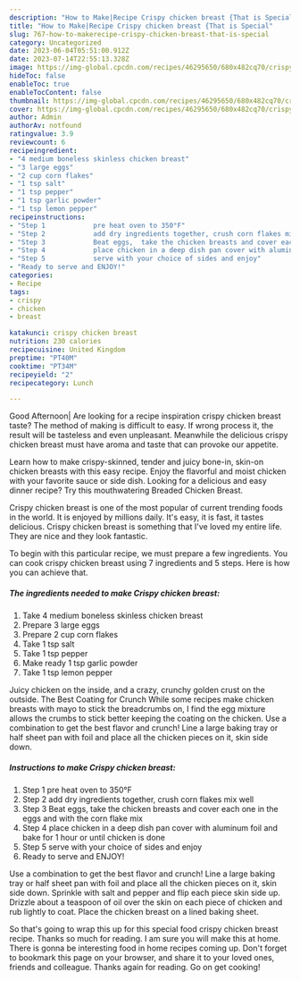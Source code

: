 ```yaml
---
description: "How to Make|Recipe Crispy chicken breast {That is Special"
title: "How to Make|Recipe Crispy chicken breast {That is Special"
slug: 767-how-to-makerecipe-crispy-chicken-breast-that-is-special
category: Uncategorized
date: 2023-06-04T05:51:00.912Z
date: 2023-07-14T22:55:13.328Z
image: https://img-global.cpcdn.com/recipes/46295650/680x482cq70/crispy-chicken-breast-recipe-main-photo.jpg
hideToc: false
enableToc: true
enableTocContent: false
thumbnail: https://img-global.cpcdn.com/recipes/46295650/680x482cq70/crispy-chicken-breast-recipe-main-photo.jpg
cover: https://img-global.cpcdn.com/recipes/46295650/680x482cq70/crispy-chicken-breast-recipe-main-photo.jpg
author: Admin
authorAv: notfound
ratingvalue: 3.9
reviewcount: 6
recipeingredient:
- "4 medium boneless skinless chicken breast"
- "3 large eggs"
- "2 cup corn flakes"
- "1 tsp salt"
- "1 tsp pepper"
- "1 tsp garlic powder"
- "1 tsp lemon pepper"
recipeinstructions:
- "Step 1            pre heat oven to 350°F"
- "Step 2            add dry ingredients together, crush corn flakes mix well"
- "Step 3            Beat eggs,  take the chicken breasts and cover each one in the eggs and with the corn flake mix"
- "Step 4            place chicken in a deep dish pan cover with aluminum foil and bake for 1 hour or until chicken is done"
- "Step 5            serve with your choice of sides and enjoy"
- "Ready to serve and ENJOY!"
categories:
- Recipe
tags:
- crispy
- chicken
- breast

katakunci: crispy chicken breast 
nutrition: 230 calories
recipecuisine: United Kingdom
preptime: "PT40M"
cooktime: "PT34M"
recipeyield: "2"
recipecategory: Lunch

---
```



Good Afternoon| Are looking for a recipe inspiration crispy chicken breast taste? The method of making is difficult to easy. If wrong process it, the result will be tasteless and even unpleasant. Meanwhile the delicious crispy chicken breast must have aroma and taste that can provoke our appetite.





Learn how to make crispy-skinned, tender and juicy bone-in, skin-on chicken breasts with this easy recipe. Enjoy the flavorful and moist chicken with your favorite sauce or side dish. Looking for a delicious and easy dinner recipe? Try this mouthwatering Breaded Chicken Breast.

Crispy chicken breast is one of the most popular of current trending foods in the world. It is enjoyed by millions daily. It's easy, it is fast, it tastes delicious. Crispy chicken breast is something that I've loved my entire life. They are nice and they look fantastic.


To begin with this particular recipe, we must prepare a few ingredients. You can cook crispy chicken breast using 7 ingredients and 5 steps. Here is how you can achieve that.

<!--inarticleads1-->

##### The ingredients needed to make Crispy chicken breast:

1. Take 4 medium boneless skinless chicken breast
1. Prepare 3 large eggs
1. Prepare 2 cup corn flakes
1. Take 1 tsp salt
1. Take 1 tsp pepper
1. Make ready 1 tsp garlic powder
1. Take 1 tsp lemon pepper


Juicy chicken on the inside, and a crazy, crunchy golden crust on the outside. The Best Coating for Crunch While some recipes make chicken breasts with mayo to stick the breadcrumbs on, I find the egg mixture allows the crumbs to stick better keeping the coating on the chicken. Use a combination to get the best flavor and crunch! Line a large baking tray or half sheet pan with foil and place all the chicken pieces on it, skin side down. 

<!--inarticleads2-->

##### Instructions to make Crispy chicken breast:

1. Step 1            pre heat oven to 350°F
1. Step 2            add dry ingredients together, crush corn flakes mix well
1. Step 3            Beat eggs,  take the chicken breasts and cover each one in the eggs and with the corn flake mix
1. Step 4            place chicken in a deep dish pan cover with aluminum foil and bake for 1 hour or until chicken is done
1. Step 5            serve with your choice of sides and enjoy
1. Ready to serve and ENJOY!

Use a combination to get the best flavor and crunch! Line a large baking tray or half sheet pan with foil and place all the chicken pieces on it, skin side down. Sprinkle with salt and pepper and flip each piece skin side up. Drizzle about a teaspoon of oil over the skin on each piece of chicken and rub lightly to coat. Place the chicken breast on a lined baking sheet. 

So that's going to wrap this up for this special food crispy chicken breast recipe. Thanks so much for reading. I am sure you will make this at home. There is gonna be interesting food in home recipes coming up. Don't forget to bookmark this page on your browser, and share it to your loved ones, friends and colleague. Thanks again for reading. Go on get cooking!
